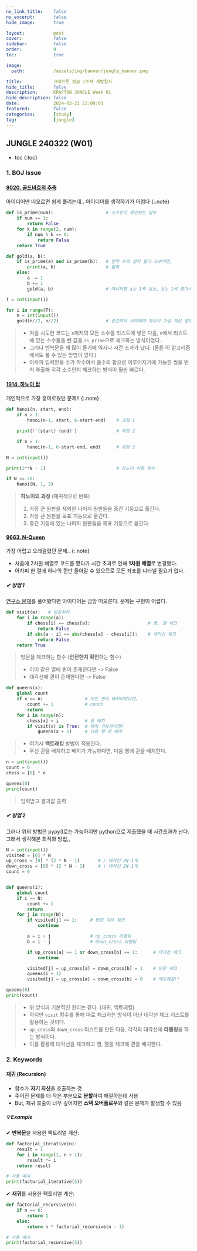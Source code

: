 ```yaml
---
no_link_title:    false
no_excerpt:       false
hide_image:       true

layout:           post
cover:            false
sidebar:          false
order:            0      
toc:              true

image:
  path:           /assets/img/banner/jungle_banner.png

title:            크래프톤 정글 1주차 개발일지
hide_title:       false
description:      KRAFTON JUNGLE Week 01
hide_description: false
date:             2024-03-21 22:00:00
featured:         false
categories:       [study]
tag:              [jungle]
---
```


## JUNGLE 240322 (W01)

* toc
{:toc}

### 1. BOJ Issue
#### [9020. 골드바흐의 추측](https://www.acmicpc.net/problem/9020)
아이디어만 떠오르면 쉽게 풀리는데.. 아이디어를 생각하기가 어렵다
{:.note}

```python
def is_prime(num):                    # 소수인지 확인하는 함수
    if num == 1:
        return False
    for k in range(2, num):
        if num % k == 0:
            return False
    return True

def gold(a, b):
    if is_prime(a) and is_prime(b):   # 만약 수의 쌍이 둘다 소수이면,
        print(a, b)                   # 출력
    else:
        a -= 1                        
        b += 1
        gold(a, b)                    # 아니라면 a는 1씩 감소, b는 1씩 증가시키며 체크

T = int(input())

for i in range(T):
    n = int(input())
    gold(n//2, n//2)                  # 중간부터 시작해야 차이가 가장 적은 쌍부터 출력
```
> - 처음 시도한 코드는 `n`까지의 모든 소수를 리스트에 넣은 다음, `n`에서 리스트에 있는 소수들을 뺀 값을 `is_prime`으로 체크하는 방식이었다.
> - 그러나 반복문을 꽤 많이 돌기에 역시나 시간 초과가 났다. (물론 이 알고리즘애서도 풀 수 있는 방법이 있다.)
> - 어차피 입력받을 수가 짝수여서 홀수의 합으로 이루어지기에 가능한 쌍을 먼저 추출해 각각 소수인지 체크하는 방식이 훨씬 빠르다. 

#### [1914. 하노이 탑](https://www.acmicpc.net/problem/1914)
개인적으로 가장 흥미로웠던 문제!!
{:.note}

```python
def hanoi(n, start, end):
    if n > 1:
        hanoi(n-1, start, 6-start-end)    # 과정 1

    print(f'{start} {end}')               # 과정 2

    if n > 1:
        hanoi(n-1, 6-start-end, end)      # 과정 3

N = int(input())

print(2**N - 1)                           # 하노이 이동 횟수

if N <= 20:
    hanoi(N, 1, 3) 
```
> **하노이의 과정** (재귀적으로 반복)
> 1. 가장 큰 원판을 제외한 나머지 원판들을 중간 기둥으로 옮긴다.
> 2. 가장 큰 원판을 목표 기둥으로 옮긴다.
> 3. 중간 기둥에 있는 나머지 원판들을 목표 기둥으로 옮긴다. 

#### [9663. N-Queen](https://www.acmicpc.net/problem/9663)
가장 어렵고 오래걸렸던 문제..
{:.note}

- 처음에 2차원 배열로 코드를 짰다가 시간 초과로 인해 **1차원 배열**로 변경했다.
- 어차피 한 열에 하나의 퀸만 들어갈 수 있으므로 모든 좌표를 나타낼 필요가 없다.

##### ✔ 방법 1
[연구소 문제](https://youjuice.github.io/Posts/Baekjoon_14502/)를 풀어봤다면 아이디어는 금방 떠오른다. 문제는 구현이 어렵다. 
```python
def visit(a):   # 방문처리
    for i in range(a):
        if chess[i] == chess[a]:                      # 행, 열 체크
            return False
        if abs(a - i) == abs(chess[a] - chess[i]):    # 대각선 체크
            return False
    return True
```
> 방문을 체크하는 함수 (**안전한지 확인**하는 함수)
> - 이미 같은 열에 퀸이 존재한다면 -> False
> - 대각선에 퀸이 존재한다면 -> False

```python
def queens(x):
    global count
    if x == n:                # 모든 퀸이 배치되었다면,
        count += 1            # count
        return
    for i in range(n):        
        chess[x] = i          # 퀸 배치
        if visit(x) is True:  # 배치 가능하다면?
            queens(x + 1)     # 다음 행 퀸 배치
```
> - 여기서 **백트래킹** 방법이 적용된다.
> - 우선 퀸을 배치하고 배치가 가능하다면, 다음 행에 퀸을 배치한다.

```python
n = int(input())
count = 0
chess = [0] * n

queens(0)
print(count)
```
> 입력받고 결과값 출력

##### ✔ 방법 2
그러나 위의 방법은 pypy3로는 가능하지만 python으로 제출했을 때 시간초과가 난다. 그래서 생각해본 최적화 방법,,
```python
N = int(input())
visited = [0] * N
up_cross = [0] * (2 * N - 1)       # / 대각선 2N-1개
down_cross = [0] * (2 * N - 1)     # \ 대각선 2N-1개
count = 0


def queens(i):
    global count
    if i == N:
        count += 1
        return
    for j in range(N):
        if visited[j] == 1:     # 방문 여부 체크
            continue

        a = i + j               # up_cross 라벨링
        b = i - j               # down_cross 라벨링

        if up_cross[a] == 1 or down_cross[b] == 1:      # 대각선 체크
            continue

        visited[j] = up_cross[a] = down_cross[b] = 1    # 방문 체크
        queens(i + 1)
        visited[j] = up_cross[a] = down_cross[b] = 0    # 백트래킹!!

queens(0)
print(count)
```
> - 위 방식과 기본적인 원리는 같다. (재귀, 백트래킹)
> - 하지만 `visit` 함수를 통해 따로 체크하는 방식이 아닌 대각선 체크 리스트를 활용하는 것이다.
> - `up_cross`와 `down_cross` 리스트를 만든 다음, 각각의 대각선에 **라벨링**을 하는 방식이다.
> - 이를 활용해 대각선을 체크하고 행, 열을 체크해 퀸을 배치한다. 

### 2. Keywords
#### 재귀 (Recursion)
- 함수가 **자기 자신**을 호출하는 것
- 주어진 문제를 더 작은 부분으로 **분할**하여 해결하는데 사용
- But, 재귀 호출이 너무 깊어지면 **스택 오버플로우**와 같은 문제가 발생할 수 있음

##### 💡 Example
✔ **반복문**을 사용한 팩토리얼 계산:
```python
def factorial_iterative(n):
    result = 1
    for i in range(1, n + 1):
        result *= i
    return result

# 사용 예시
print(factorial_iterative(5))
```

✔ **재귀**를 사용한 팩토리얼 계산:
```python
def factorial_recursive(n):
    if n == 0:
        return 1
    else:
        return n * factorial_recursive(n - 1)

# 사용 예시
print(factorial_recursive(5))
```
